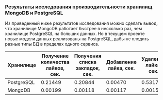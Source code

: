 ### Результаты исследования производительности хранилищ MongoDB и PostgreSQL

Из приведенный ниже результатов исследования можно сделать вывод, что хранилище MongoDB работает быстрее в несколько
раз, чем хранилище PostgreSQL на больших данных. Но в текущем проекте новые модели данных реализованы на PostgreSQL, дабы не плодить разные типы БД в пределах одного сервиса.

| Хранилище  | Получение количества лайков, сек. | Получения списка закладок, сек. | Добавление лайка, сек. | Удаление лайка, сек. |
| ---------- | --------------------------------- | ------------------------------- | ---------------------- | -------------------- |
| PostgreSQL | 0.21449                           | 0.20844                         | 0.00470                | 0.53177              |
| MongoDB    | 0.00199                           | 0.00118                         | 0.00117                | 0.00151              |
